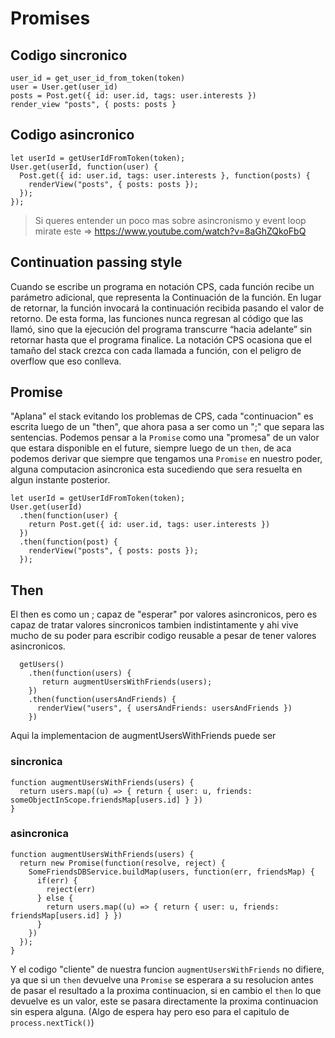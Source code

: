 # Promises

## Codigo sincronico

````
user_id = get_user_id_from_token(token)
user = User.get(user_id)
posts = Post.get({ id: user.id, tags: user.interests })
render_view "posts", { posts: posts }
````

## Codigo asincronico

````
let userId = getUserIdFromToken(token);
User.get(userId, function(user) {
  Post.get({ id: user.id, tags: user.interests }, function(posts) {
    renderView("posts", { posts: posts });
  });
});
````
> Si queres entender un poco mas sobre asincronismo y event loop mirate este => https://www.youtube.com/watch?v=8aGhZQkoFbQ

## Continuation passing style

Cuando se escribe un programa en notación CPS, cada función recibe un parámetro adicional, que representa la Continuación de la función. En lugar de retornar, la función invocará la continuación recibida pasando el valor de retorno. De esta forma, las funciones nunca regresan al código que las llamó, sino que la ejecución del programa transcurre “hacia adelante” sin retornar hasta que el programa finalice.
La notación CPS ocasiona que el tamaño del stack crezca con cada llamada a función, con el peligro de overflow que eso conlleva.

## Promise
"Aplana" el stack evitando los problemas de CPS, cada "continuacion" es escrita luego de un "then", que ahora pasa a ser como un ";" que separa las sentencias.
Podemos pensar a la `Promise` como una "promesa" de un valor que estara disponible en el future, siempre luego de un `then`, de aca podemos derivar que siempre que tengamos una `Promise` en nuestro poder, alguna computacion asincronica esta sucediendo que sera resuelta en algun instante posterior.

````
let userId = getUserIdFromToken(token);
User.get(userId)
  .then(function(user) {
    return Post.get({ id: user.id, tags: user.interests })
  })
  .then(function(post) {
    renderView("posts", { posts: posts });
  });
````

## Then
El then es como un ; capaz de "esperar" por valores asincronicos, pero es capaz de tratar valores sincronicos tambien indistintamente
y ahi vive mucho de su poder para escribir codigo reusable a pesar de tener valores asincronicos.

````
  getUsers()
    .then(function(users) {
       return augmentUsersWithFriends(users);
    })
    .then(function(usersAndFriends) {
      renderView("users", { usersAndFriends: usersAndFriends })
    })
````

Aqui la implementacion de augmentUsersWithFriends puede ser 

### sincronica

````
function augmentUsersWithFriends(users) {
  return users.map((u) => { return { user: u, friends: someObjectInScope.friendsMap[users.id] } })
}
````

### asincronica

````
function augmentUsersWithFriends(users) {
  return new Promise(function(resolve, reject) {
    SomeFriendsDBService.buildMap(users, function(err, friendsMap) {
      if(err) {
        reject(err)
      } else {
        return users.map((u) => { return { user: u, friends: friendsMap[users.id] } })
      }
    })
  });
}
````

Y el codigo "cliente" de nuestra funcion `augmentUsersWithFriends` no difiere, ya que si un `then` devuelve una `Promise`
se esperara a su resolucion antes de pasar el resultado a la proxima continuacion, si en cambio el `then` lo que devuelve es un valor, este se pasara directamente la proxima continuacion sin espera alguna. (Algo de espera hay pero eso para el capitulo de `process.nextTick()`)

